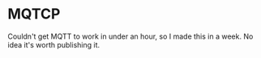 # MQTCP
Couldn't get MQTT to work in under an hour, so I made this in a week. No idea it's worth publishing it.
